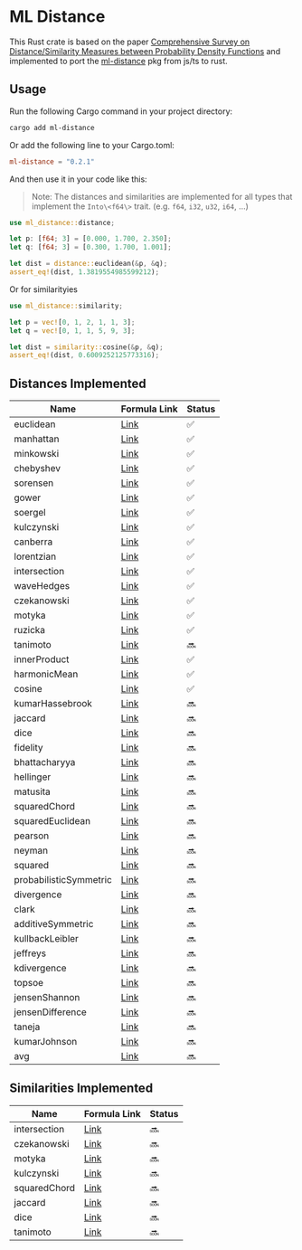 # ML Distance

This Rust crate is based on the paper [Comprehensive Survey on Distance/Similarity Measures between Probability Density Functions](https://www.naun.org/main/NAUN/ijmmas/mmmas-49.pdf) and implemented to port the [ml-distance](https://www.npmjs.com/package/ml-distance) pkg from js/ts to rust.

## Usage

Run the following Cargo command in your project directory:

```bash
cargo add ml-distance
```

Or add the following line to your Cargo.toml:

```toml
ml-distance = "0.2.1"
```

And then use it in your code like this:

> Note: The distances and similarities are implemented for all types that implement the `Into\<f64\>` trait. (e.g. `f64`, `i32`, `u32`, `i64`, ...)

```rust
use ml_distance::distance;

let p: [f64; 3] = [0.000, 1.700, 2.350];
let q: [f64; 3] = [0.300, 1.700, 1.001];

let dist = distance::euclidean(&p, &q);
assert_eq!(dist, 1.3819554985599212);
```

Or for similarityies

```rust
use ml_distance::similarity;

let p = vec![0, 1, 2, 1, 1, 3];
let q = vec![0, 1, 1, 5, 9, 3];

let dist = similarity::cosine(&p, &q);
assert_eq!(dist, 0.6009252125773316);
```

## Distances Implemented

| Name                   | Formula Link                                                                       | Status |
| ---------------------- | ---------------------------------------------------------------------------------- | ------ |
| euclidean              | [Link](http://en.wikipedia.org/wiki/Euclidean_distance#n_dimensions)               | ✅     |
| manhattan              | [Link](http://en.wikipedia.org/wiki/Taxicab_geometry)                              | ✅     |
| minkowski              | [Link](http://en.wikipedia.org/wiki/Minkowski_distance)                            | ✅     |
| chebyshev              | [Link](http://en.wikipedia.org/wiki/Chebyshev_distance)                            | ✅     |
| sorensen               | [Link](http://en.wikipedia.org/wiki/S%C3%B8rensen%E2%80%93Dice_coefficient)        | ✅     |
| gower                  | [Link](https://stat.ethz.ch/education/semesters/ss2012/ams/slides/v4.2.pdf)        | ✅     |
| soergel                | [Link](http://www.naun.org/main/NAUN/ijmmas/mmmas-49.pdf)                          | ✅     |
| kulczynski             | [Link](http://www.naun.org/main/NAUN/ijmmas/mmmas-49.pdf)                          | ✅     |
| canberra               | [Link](http://en.wikipedia.org/wiki/Canberra_distance)                             | ✅     |
| lorentzian             | [Link](https://www.naun.org/main/NAUN/ijmmas/mmmas-49.pdf)                         | ✅     |
| intersection           | [Link](http://www.naun.org/main/NAUN/ijmmas/mmmas-49.pdf)                          | ✅     |
| waveHedges             | [Link](http://www.naun.org/main/NAUN/ijmmas/mmmas-49.pdf)                          | ✅     |
| czekanowski            | [Link](http://www.naun.org/main/NAUN/ijmmas/mmmas-49.pdf)                          | ✅     |
| motyka                 | [Link](http://www.naun.org/main/NAUN/ijmmas/mmmas-49.pdf)                          | ✅     |
| ruzicka                | [Link](http://www.naun.org/main/NAUN/ijmmas/mmmas-49.pdf)                          | ✅     |
| tanimoto               | [Link](http://www.naun.org/main/NAUN/ijmmas/mmmas-49.pdf)                          | 🔜     |
| innerProduct           | [Link](http://www.naun.org/main/NAUN/ijmmas/mmmas-49.pdf)                          | ✅     |
| harmonicMean           | [Link](http://www.naun.org/main/NAUN/ijmmas/mmmas-49.pdf)                          | ✅     |
| cosine                 | [Link](http://www.naun.org/main/NAUN/ijmmas/mmmas-49.pdf)                          | ✅     |
| kumarHassebrook        | [Link](http://www.naun.org/main/NAUN/ijmmas/mmmas-49.pdf)                          | 🔜     |
| jaccard                | [Link](http://www.naun.org/main/NAUN/ijmmas/mmmas-49.pdf)                          | 🔜     |
| dice                   | [Link](http://www.naun.org/main/NAUN/ijmmas/mmmas-49.pdf)                          | 🔜     |
| fidelity               | [Link](http://www.naun.org/main/NAUN/ijmmas/mmmas-49.pdf)                          | 🔜     |
| bhattacharyya          | [Link](http://www.naun.org/main/NAUN/ijmmas/mmmas-49.pdf)                          | 🔜     |
| hellinger              | [Link](http://www.naun.org/main/NAUN/ijmmas/mmmas-49.pdf)                          | 🔜     |
| matusita               | [Link](http://www.naun.org/main/NAUN/ijmmas/mmmas-49.pdf)                          | 🔜     |
| squaredChord           | [Link](http://www.naun.org/main/NAUN/ijmmas/mmmas-49.pdf)                          | 🔜     |
| squaredEuclidean       | [Link](http://en.wikipedia.org/wiki/Euclidean_distance#Squared_Euclidean_distance) | 🔜     |
| pearson                | [Link](http://www.naun.org/main/NAUN/ijmmas/mmmas-49.pdf)                          | 🔜     |
| neyman                 | [Link](http://www.naun.org/main/NAUN/ijmmas/mmmas-49.pdf)                          | 🔜     |
| squared                | [Link](http://www.naun.org/main/NAUN/ijmmas/mmmas-49.pdf)                          | 🔜     |
| probabilisticSymmetric | [Link](http://www.naun.org/main/NAUN/ijmmas/mmmas-49.pdf)                          | 🔜     |
| divergence             | [Link](http://www.naun.org/main/NAUN/ijmmas/mmmas-49.pdf)                          | 🔜     |
| clark                  | [Link](http://www.naun.org/main/NAUN/ijmmas/mmmas-49.pdf)                          | 🔜     |
| additiveSymmetric      | [Link](http://www.naun.org/main/NAUN/ijmmas/mmmas-49.pdf)                          | 🔜     |
| kullbackLeibler        | [Link](http://www.naun.org/main/NAUN/ijmmas/mmmas-49.pdf)                          | 🔜     |
| jeffreys               | [Link](http://www.naun.org/main/NAUN/ijmmas/mmmas-49.pdf)                          | 🔜     |
| kdivergence            | [Link](http://www.naun.org/main/NAUN/ijmmas/mmmas-49.pdf)                          | 🔜     |
| topsoe                 | [Link](http://www.naun.org/main/NAUN/ijmmas/mmmas-49.pdf)                          | 🔜     |
| jensenShannon          | [Link](http://www.naun.org/main/NAUN/ijmmas/mmmas-49.pdf)                          | 🔜     |
| jensenDifference       | [Link](http://www.naun.org/main/NAUN/ijmmas/mmmas-49.pdf)                          | 🔜     |
| taneja                 | [Link](http://www.naun.org/main/NAUN/ijmmas/mmmas-49.pdf)                          | 🔜     |
| kumarJohnson           | [Link](http://www.naun.org/main/NAUN/ijmmas/mmmas-49.pdf)                          | 🔜     |
| avg                    | [Link](http://www.naun.org/main/NAUN/ijmmas/mmmas-49.pdf)                          | 🔜     |

## Similarities Implemented

| Name         | Formula Link                                              | Status |
| ------------ | --------------------------------------------------------- | ------ |
| intersection | [Link](http://www.naun.org/main/NAUN/ijmmas/mmmas-49.pdf) | 🔜     |
| czekanowski  | [Link](http://www.naun.org/main/NAUN/ijmmas/mmmas-49.pdf) | 🔜     |
| motyka       | [Link](http://www.naun.org/main/NAUN/ijmmas/mmmas-49.pdf) | 🔜     |
| kulczynski   | [Link](http://www.naun.org/main/NAUN/ijmmas/mmmas-49.pdf) | 🔜     |
| squaredChord | [Link](http://www.naun.org/main/NAUN/ijmmas/mmmas-49.pdf) | 🔜     |
| jaccard      | [Link](http://www.naun.org/main/NAUN/ijmmas/mmmas-49.pdf) | 🔜     |
| dice         | [Link](http://www.naun.org/main/NAUN/ijmmas/mmmas-49.pdf) | 🔜     |
| tanimoto     | [Link](http://www.naun.org/main/NAUN/ijmmas/mmmas-49.pdf) | 🔜     |
